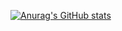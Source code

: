 [![Anurag's GitHub stats](https://github-readme-stats.vercel.app/api?username=simpler1ick)](https://github.com/anuraghazra/github-readme-stats)
